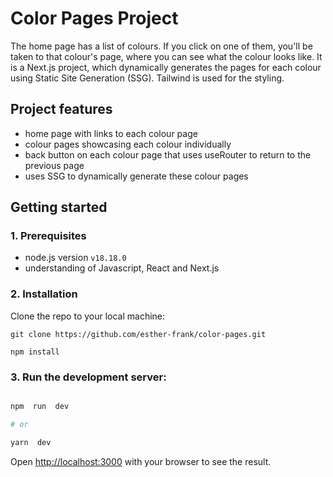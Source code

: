# Color Pages Project

The home page has a list of colours. If you click on one of them, you'll be taken to that colour's page, where you can see what the colour looks like. It is a Next.js project, which dynamically generates the pages for each colour using Static Site Generation (SSG). Tailwind is used for the styling.


## Project features

 - home page with links to each colour page
 - colour pages showcasing each colour individually
 - back button on each colour page that uses useRouter to return to the previous page
 - uses SSG to dynamically generate these colour pages

## Getting started

### **1. Prerequisites**

 - node.js version `v18.18.0`
 - understanding of Javascript, React and Next.js

### **2. Installation**

Clone the repo to your local machine:

`git clone https://github.com/esther-frank/color-pages.git`

`npm install`

### 3. Run the development server:


```bash

npm  run  dev

# or

yarn  dev

```


Open [http://localhost:3000](http://localhost:3000) with your browser to see the result.